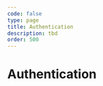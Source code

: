 ```yaml
---
code: false
type: page
title: Authentication
description: tbd
order: 500
---
```


# Authentication

